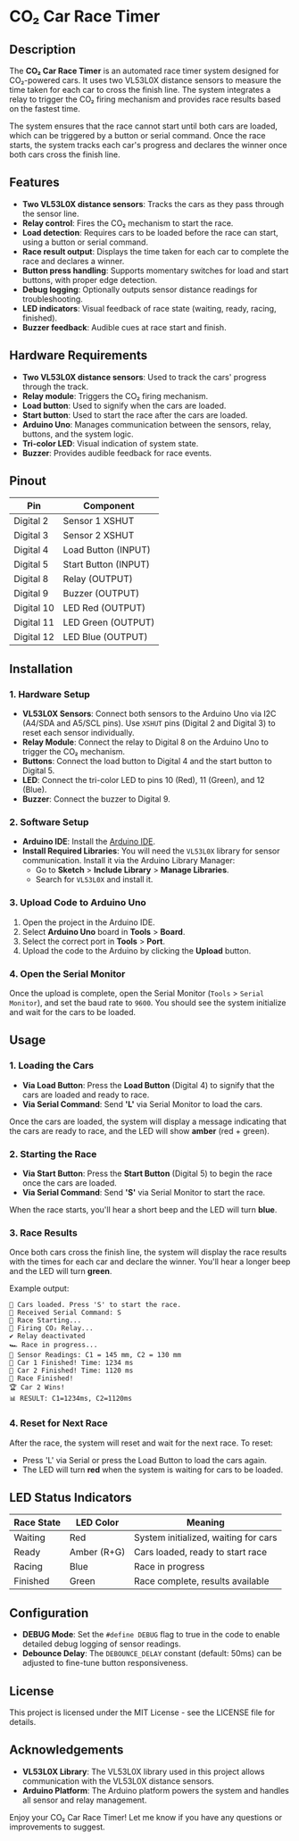 # CO₂ Car Race Timer

## Description

The **CO₂ Car Race Timer** is an automated race timer system designed for CO₂-powered cars. It uses two VL53L0X distance sensors to measure the time taken for each car to cross the finish line. The system integrates a relay to trigger the CO₂ firing mechanism and provides race results based on the fastest time. 

The system ensures that the race cannot start until both cars are loaded, which can be triggered by a button or serial command. Once the race starts, the system tracks each car's progress and declares the winner once both cars cross the finish line.

## Features

- **Two VL53L0X distance sensors**: Tracks the cars as they pass through the sensor line.
- **Relay control**: Fires the CO₂ mechanism to start the race.
- **Load detection**: Requires cars to be loaded before the race can start, using a button or serial command.
- **Race result output**: Displays the time taken for each car to complete the race and declares a winner.
- **Button press handling**: Supports momentary switches for load and start buttons, with proper edge detection.
- **Debug logging**: Optionally outputs sensor distance readings for troubleshooting.
- **LED indicators**: Visual feedback of race state (waiting, ready, racing, finished).
- **Buzzer feedback**: Audible cues at race start and finish.

## Hardware Requirements

- **Two VL53L0X distance sensors**: Used to track the cars' progress through the track.
- **Relay module**: Triggers the CO₂ firing mechanism.
- **Load button**: Used to signify when the cars are loaded.
- **Start button**: Used to start the race after the cars are loaded.
- **Arduino Uno**: Manages communication between the sensors, relay, buttons, and the system logic.
- **Tri-color LED**: Visual indication of system state.
- **Buzzer**: Provides audible feedback for race events.

## Pinout

| Pin       | Component            |
|-----------|----------------------|
| Digital 2 | Sensor 1 XSHUT       |
| Digital 3 | Sensor 2 XSHUT       |
| Digital 4 | Load Button (INPUT)  |
| Digital 5 | Start Button (INPUT) |
| Digital 8 | Relay (OUTPUT)       |
| Digital 9 | Buzzer (OUTPUT)      |
| Digital 10| LED Red (OUTPUT)     |
| Digital 11| LED Green (OUTPUT)   |
| Digital 12| LED Blue (OUTPUT)    |

## Installation

### 1. Hardware Setup

- **VL53L0X Sensors**: Connect both sensors to the Arduino Uno via I2C (A4/SDA and A5/SCL pins). Use `XSHUT` pins (Digital 2 and Digital 3) to reset each sensor individually.
- **Relay Module**: Connect the relay to Digital 8 on the Arduino Uno to trigger the CO₂ mechanism.
- **Buttons**: Connect the load button to Digital 4 and the start button to Digital 5.
- **LED**: Connect the tri-color LED to pins 10 (Red), 11 (Green), and 12 (Blue).
- **Buzzer**: Connect the buzzer to Digital 9.

### 2. Software Setup

- **Arduino IDE**: Install the [Arduino IDE](https://www.arduino.cc/en/software).
- **Install Required Libraries**: You will need the `VL53L0X` library for sensor communication. Install it via the Arduino Library Manager:
  - Go to **Sketch** > **Include Library** > **Manage Libraries**.
  - Search for `VL53L0X` and install it.

### 3. Upload Code to Arduino Uno

1. Open the project in the Arduino IDE.
2. Select **Arduino Uno** board in **Tools** > **Board**.
3. Select the correct port in **Tools** > **Port**.
4. Upload the code to the Arduino by clicking the **Upload** button.

### 4. Open the Serial Monitor

Once the upload is complete, open the Serial Monitor (`Tools` > `Serial Monitor`), and set the baud rate to `9600`. You should see the system initialize and wait for the cars to be loaded.

## Usage

### 1. **Loading the Cars**
- **Via Load Button**: Press the **Load Button** (Digital 4) to signify that the cars are loaded and ready to race.
- **Via Serial Command**: Send **'L'** via Serial Monitor to load the cars.

Once the cars are loaded, the system will display a message indicating that the cars are ready to race, and the LED will show **amber** (red + green).

### 2. **Starting the Race**
- **Via Start Button**: Press the **Start Button** (Digital 5) to begin the race once the cars are loaded.
- **Via Serial Command**: Send **'S'** via Serial Monitor to start the race.

When the race starts, you'll hear a short beep and the LED will turn **blue**.

### 3. **Race Results**
Once both cars cross the finish line, the system will display the race results with the times for each car and declare the winner. You'll hear a longer beep and the LED will turn **green**.

Example output:
```
🚦 Cars loaded. Press 'S' to start the race.
📩 Received Serial Command: S
🚦 Race Starting...
🔹 Firing CO₂ Relay...
✔ Relay deactivated
🏎 Race in progress...
📏 Sensor Readings: C1 = 145 mm, C2 = 130 mm
🏁 Car 1 Finished! Time: 1234 ms
🏁 Car 2 Finished! Time: 1120 ms
🎉 Race Finished!
🏆 Car 2 Wins!
📊 RESULT: C1=1234ms, C2=1120ms
```

### 4. **Reset for Next Race**

After the race, the system will reset and wait for the next race. To reset:
- Press 'L' via Serial or press the Load Button to load the cars again.
- The LED will turn **red** when the system is waiting for cars to be loaded.

## LED Status Indicators

| Race State | LED Color    | Meaning                                     |
|------------|--------------|---------------------------------------------|
| Waiting    | Red          | System initialized, waiting for cars         |
| Ready      | Amber (R+G)  | Cars loaded, ready to start race            |
| Racing     | Blue         | Race in progress                            |
| Finished   | Green        | Race complete, results available            |

## Configuration

- **DEBUG Mode**: Set the `#define DEBUG` flag to true in the code to enable detailed debug logging of sensor readings.
- **Debounce Delay**: The `DEBOUNCE_DELAY` constant (default: 50ms) can be adjusted to fine-tune button responsiveness.

## License

This project is licensed under the MIT License - see the LICENSE file for details.

## Acknowledgements

- **VL53L0X Library**: The VL53L0X library used in this project allows communication with the VL53L0X distance sensors.
- **Arduino Platform**: The Arduino platform powers the system and handles all sensor and relay management.

Enjoy your CO₂ Car Race Timer! Let me know if you have any questions or improvements to suggest.